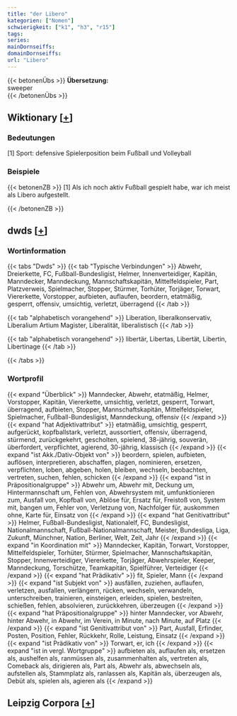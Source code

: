 ```yaml
---
title: "der Libero"
kategorien: ["Nomen"]
schwierigkeit: ["k1", "h3", "r15"]
tags:
series:
mainDornseiffs:
domainDornseiffs:
url: "Libero"
---
```


{{< betonenÜbs >}}
**Übersetzung:**  
sweeper  
{{< /betonenÜbs >}}

## Wiktionary [[+](https://de.wiktionary.org/wiki/Libero)]

### Bedeutungen
[1] Sport: defensive Spielerposition beim Fußball und Volleyball  

### Beispiele
{{< betonenZB >}}
[1] Als ich noch aktiv Fußball gespielt habe, war ich meist als Libero aufgestellt.  

{{< /betonenZB >}}


## dwds [[+](https://www.dwds.de/wb/Libero)]

### Wortinformation
{{< tabs "Dwds" >}}
{{< tab "Typische Verbindungen" >}}
Abwehr, Dreierkette, FC, Fußball-Bundesligist, Helmer, Innenverteidiger, Kapitän, Manndecker, Manndeckung, Mannschaftskapitän, Mittelfeldspieler, Part, Platzverweis, Spielmacher, Stopper, Stürmer, Torhüter, Torjäger, Torwart, Viererkette, Vorstopper, aufbieten, auflaufen, beordern, etatmäßig, gesperrt, offensiv, umsichtig, verletzt, überragend
{{< /tab >}}

{{< tab "alphabetisch vorangehend" >}}
Liberation, liberalkonservativ, Liberalium Artium Magister, Liberalität, liberalistisch
{{< /tab >}}

{{< tab "alphabetisch vorangehend" >}}
libertär, Libertas, Libertät, Libertin, Libertinage
{{< /tab >}}

{{< /tabs >}}

### Wortprofil
{{< expand "Überblick" >}} Manndecker, Abwehr, etatmäßig, Helmer, Vorstopper, Kapitän, Viererkette, umsichtig, verletzt, gesperrt, Torwart, überragend, aufbieten, Stopper, Mannschaftskapitän, Mittelfeldspieler, Spielmacher, Fußball-Bundesligist, Manndeckung, offensiv {{< /expand >}}
{{< expand "hat Adjektivattribut" >}} etatmäßig, umsichtig, gesperrt, aufgerückt, kopfballstark, verletzt, aussortiert, offensiv, überragend, stürmend, zurückgekehrt, gescholten, spielend, 38-jährig, souverän, überfordert, verpflichtet, agierend, 30-jährig, klassisch {{< /expand >}}
{{< expand "ist Akk./Dativ-Objekt von" >}} beordern, spielen, aufbieten, auflösen, interpretieren, abschaffen, plagen, nominieren, ersetzen, verpflichten, loben, abgeben, holen, bleiben, wechseln, beobachten, vertreten, suchen, fehlen, schicken {{< /expand >}}
{{< expand "ist in Präpositionalgruppe" >}} Abwehr um, Abwehr mit, Deckung um, Hintermannschaft um, Fehlen von, Abwehrsystem mit, umfunktionieren zum, Ausfall von, Kopfball von, Ablöse für, Ersatz für, Freistoß von, System mit, bangen um, Fehler von, Verletzung von, Nachfolger für, auskommen ohne, Karte für, Einsatz von {{< /expand >}}
{{< expand "hat Genitivattribut" >}} Helmer, Fußball-Bundesligist, Nationalelf, FC, Bundesligist, Nationalmannschaft, Fußball-Nationalmannschaft, Meister, Bundesliga, Liga, Zukunft, Münchner, Nation, Berliner, Welt, Zeit, Jahr {{< /expand >}}
{{< expand "in Koordination mit" >}} Manndecker, Kapitän, Torwart, Vorstopper, Mittelfeldspieler, Torhüter, Stürmer, Spielmacher, Mannschaftskapitän, Stopper, Innenverteidiger, Viererkette, Torjäger, Abwehrspieler, Keeper, Manndeckung, Torschütze, Teamkapitän, Spielführer, Verteidiger {{< /expand >}}
{{< expand "hat Prädikativ" >}} fit, Spieler, Mann {{< /expand >}}
{{< expand "ist Subjekt von" >}} ausfällen, zuziehen, auflaufen, verletzen, ausfallen, verlängern, rücken, wechseln, verwandeln, unterschreiben, trainieren, einsteigen, erleiden, spielen, bestreiten, schießen, fehlen, absolvieren, zurückkehren, überzeugen {{< /expand >}}
{{< expand "hat Präpositionalgruppe" >}} hinter Manndecker, vor Abwehr, hinter Abwehr, in Abwehr, im Verein, in Minute, nach Minute, auf Platz {{< /expand >}}
{{< expand "ist Genitivattribut von" >}} Part, Ausfall, Erfinder, Posten, Position, Fehler, Rückkehr, Rolle, Leistung, Einsatz {{< /expand >}}
{{< expand "ist Prädikativ von" >}} Torwart, er, ich {{< /expand >}}
{{< expand "ist in vergl. Wortgruppe" >}} aufbieten als, auflaufen als, ersetzen als, aushelfen als, ranmüssen als, zusammenhalten als, vertreten als, Comeback als, dirigieren als, Part als, Abwehr als, abwechseln als, aufstellen als, Stammplatz als, ranlassen als, Kapitän als, überzeugen als, Debüt als, spielen als, agieren als {{< /expand >}}

## Leipzig Corpora [[+](https://corpora.uni-leipzig.de/en/res?word=Libero&corpusId=deu_newscrawl-public_2018)]

